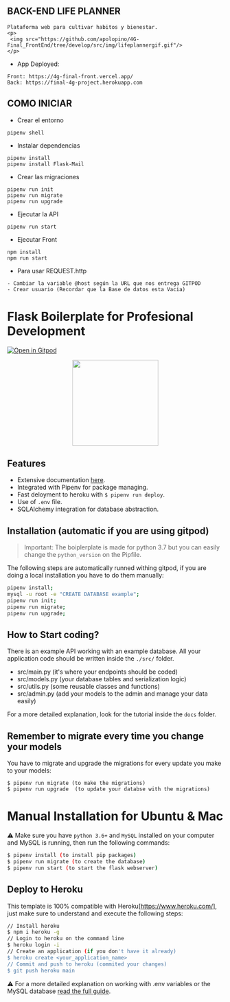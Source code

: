 ## BACK-END LIFE PLANNER

```
Plataforma web para cultivar habitos y bienestar.
<p>
 <img src="https://github.com/apolopino/4G-Final_FrontEnd/tree/develop/src/img/lifeplannergif.gif"/>
</p>
```

- App Deployed:
```
Front: https://4g-final-front.vercel.app/
Back: https://final-4g-project.herokuapp.com
```

## COMO INICIAR

- Crear el entorno
```
pipenv shell
```
- Instalar dependencias 
```
pipenv install
pipenv install Flask-Mail
```

- Crear las migraciones
```
pipenv run init
pipenv run migrate
pipenv run upgrade
```

- Ejecutar la API
```
pipenv run start
```

- Ejecutar Front
```
npm install
npm run start
```

- Para usar REQUEST.http

```
- Cambiar la variable @host según la URL que nos entrega GITPOD
- Crear usuario (Recordar que la Base de datos esta Vacia)

```

# Flask Boilerplate for Profesional Development

[![Open in Gitpod](https://gitpod.io/button/open-in-gitpod.svg)](https://gitpod.io/from-referrer/)
<p align="center">
    <a href="https://youtu.be/ORxQ-K3BzQA"><img height="200px" src="https://github.com/4GeeksAcademy/flask-rest-hello/blob/main/docs/assets/how-to.png?raw=true?raw=true" /></a>
</p>

## Features

- Extensive documentation [here](https://github.com/4GeeksAcademy/flask-rest-hello/tree/master/docs).
- Integrated with Pipenv for package managing.
- Fast deloyment to heroku with `$ pipenv run deploy`.
- Use of `.env` file.
- SQLAlchemy integration for database abstraction.

## Installation (automatic if you are using gitpod)

> Important: The boiplerplate is made for python 3.7 but you can easily change the `python_version` on the Pipfile.

The following steps are automatically runned withing gitpod, if you are doing a local installation you have to do them manually:

```sh
pipenv install;
mysql -u root -e "CREATE DATABASE example";
pipenv run init;
pipenv run migrate;
pipenv run upgrade;
```

## How to Start coding?

There is an example API working with an example database. All your application code should be written inside the `./src/` folder.

- src/main.py (it's where your endpoints should be coded)
- src/models.py (your database tables and serialization logic)
- src/utils.py (some reusable classes and functions)
- src/admin.py (add your models to the admin and manage your data easily)

For a more detailed explanation, look for the tutorial inside the `docs` folder.

## Remember to migrate every time you change your models

You have to migrate and upgrade the migrations for every update you make to your models:
```
$ pipenv run migrate (to make the migrations)
$ pipenv run upgrade  (to update your databse with the migrations)
```


# Manual Installation for Ubuntu & Mac

⚠️ Make sure you have `python 3.6+` and `MySQL` installed on your computer and MySQL is running, then run the following commands:
```sh
$ pipenv install (to install pip packages)
$ pipenv run migrate (to create the database)
$ pipenv run start (to start the flask webserver)
```


## Deploy to Heroku

This template is 100% compatible with Heroku[https://www.heroku.com/], just make sure to understand and execute the following steps:

```sh
// Install heroku
$ npm i heroku -g
// Login to heroku on the command line
$ heroku login -i
// Create an application (if you don't have it already)
$ heroku create <your_application_name>
// Commit and push to heroku (commited your changes)
$ git push heroku main
```
:warning: For a more detailed explanation on working with .env variables or the MySQL database [read the full guide](https://github.com/4GeeksAcademy/flask-rest-hello/blob/master/docs/DEPLOY_YOUR_APP.md).
